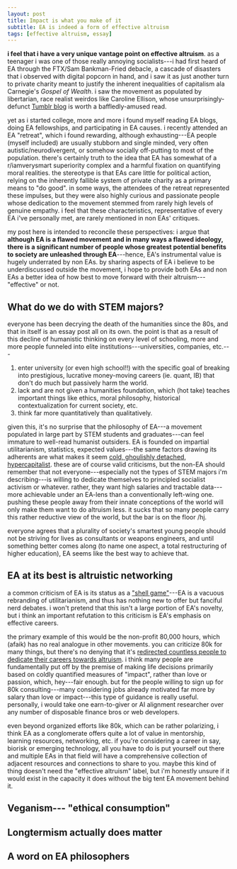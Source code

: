 ```yaml
---
layout: post
title: Impact is what you make of it
subtitle: EA is indeed a form of effective altruism
tags: [effective altruism, essay]
---
```

**i  feel that i have a very unique vantage point on effective altruism**. as a teenager i was one of those really annoying socialists---i had first heard of EA through the FTX/Sam Bankman-Fried debacle, a cascade of disasters that i observed with digital popcorn in hand, and i saw it as just another turn to private charity meant to justify the inherent inequalities of capitalism ala Carnegie's *Gospel of Wealth*. i saw the movement as populated by libertarian, race realist weirdos like Caroline Ellison, whose unsurprisingly-defunct [Tumblr blog](https://caroline.milkyeggs.com/worldoptimization) is worth a baffledly-amused read. 

yet as i started college, more and more i found myself reading EA blogs, doing EA fellowships, and participating in EA causes. i recently attended an EA "retreat", which i found rewarding, although exhausting---EA people (myself included) are usually stubborn and single minded, very often autistic/neurodivergent, or somehow socially off-putting to most of the population. there's certainly truth to the idea that EA has somewhat of a r/iamverysmart superiority complex and a harmful fixation on quantifying moral realities. the stereotype is that EAs care little for political action, relying on the inherently fallible system of private charity as a primary means to "do good". in some ways, the attendees of the retreat represented these impulses, but they were also highly curious and passionate people whose dedication to the movement stemmed from rarely high levels of genuine empathy. i feel that these characteristics, representative of every EA i've personally met, are rarely mentioned in non EAs' critiques.

my post here is intended to reconcile these perspectives: i argue that **although EA is a flawed movement and in many ways a flawed ideology, there is a significant number of people whose greatest potential benefits to society are unleashed through EA**---hence, EA's instrumental value is hugely underrated by non EAs. by sharing aspects of EA i believe to be underdiscussed outside the movement, i hope to provide both EAs and non EAs a better idea of how best to move forward with their altruism---"effective" or not.

**What do we do with STEM majors?**
-
everyone has been decrying the death of the humanities since the 80s, and that in itself is an essay post all on its own. the point is that as a result of this decline of humanistic thinking on every level of schooling, more and more people funneled into elite institutions---universities, companies, etc.---

1) enter university (or even high school!!) with the specific goal of breaking into prestigious, lucrative money-moving careers (ie. quant, IB) that don't do much but passively harm the world.
2) lack and are not given a humanities foundation, which (hot take) teaches important things like ethics, moral philosophy, historical contextualization for current society, etc.
3) think far more quantitatively than qualitatively.

given this, it's no surprise that the philosophy of EA---a movement populated in large part by STEM students and graduates---can feel immature to well-read humanist outsiders. EA is founded on impartial utilitarianism, statistics, expected values---the same factors drawing its adherents are what makes it seem [cold, ghoulishly detached](https://thespinoff.co.nz/politics/08-04-2019/in-search-of-a-way-to-do-good-that-amounts-to-more-than-feeling-good), [hypercapitalist](https://jacobin.com/2023/01/effective-altruism-longtermism-nick-bostrom-racism). these are of course valid criticisms, but the non-EA should remember that not everyone---especially not the types of STEM majors i'm describing---is willing to dedicate themselves to principled socialist activism or whatever. rather, they want high salaries and tractable data---more achievable under an EA-lens than a conventionally left-wing one. pushing these people away from their innate conceptions of the world will only make them want to do altruism less. it sucks that so many people carry this rather reductive view of the world, but the bar is on the floor /hj.

everyone agrees that a plurality of society's smartest young people should not be striving for lives as consultants or weapons engineers, and until something better comes along (to name one aspect, a total restructuring of higher education), EA seems like the best way to achieve that.

**EA at its best is altruistic networking**
-
a common criticism of EA is its status as a ["shell game"](https://freddiedeboer.substack.com/p/the-effective-altruism-shell-game)---EA is a vacuous rebranding of utilitarianism, and thus has nothing new to offer but fanciful nerd debates. i won't pretend that this isn't a large portion of EA's novelty, but i think an important refutation to this criticism is EA's emphasis on effective careers.

the primary example of this would be the non-profit 80,000 hours, which (afaik) has no real analogue in other movements. you can criticize 80k for many things, but there's no denying that it's [redirected countless people to dedicate their careers towards altruism](https://80000hours.org/about/impact/). i think many people are fundamentally put off by the premise of making life decisions primarily based on coldly quantified measures of "impact", rather than love or passion, which, hey---fair enough. but for the people willing to sign up for 80k consulting---many considering jobs already motivated far more by salary than love or impact---this type of guidance is really useful. personally, i would take one earn-to-giver or AI alignment researcher over any number of disposable finance bros or web developers.

even beyond organized efforts like 80k, which can be rather polarizing, i think EA as a conglomerate offers quite a lot of value in mentorship, learning resources, networking, etc. if you're considering a career in say, biorisk or emerging technology, all you have to do is put yourself out there and multiple EAs in that field will have a comprehensive collection of adjacent resources and connections to share to you. maybe this kind of thing doesn't need the "effective altruism" label, but i'm honestly unsure if it would exist in the capacity it does without the big tent EA movement behind it.

**Veganism--- "ethical consumption"**
-


**Longtermism actually does matter**
-
**A word on EA philosophers**
-







<!--stackedit_data:
eyJoaXN0b3J5IjpbLTEzNTEzMTM0NjMsMTA3MTYxNzEwNSwtOD
kwMjcxNjI2XX0=
-->